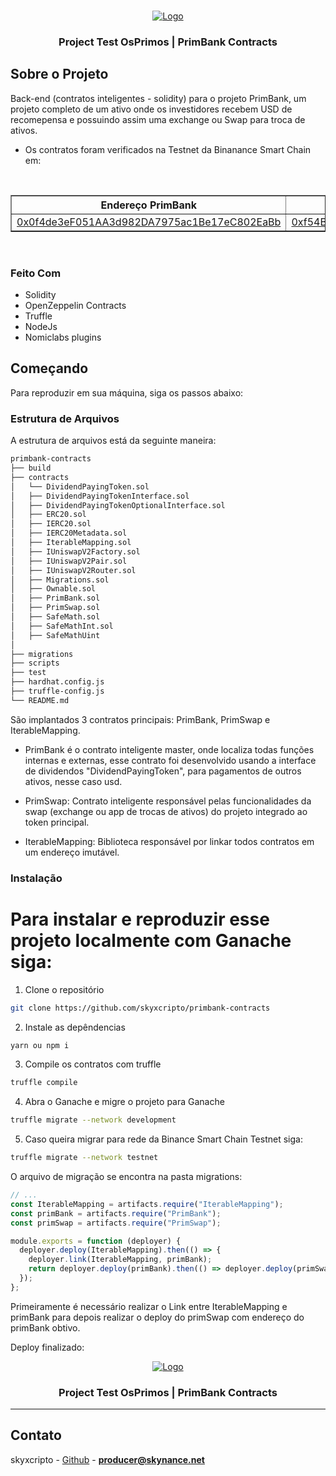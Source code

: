 

<!-- PROJECT LOGO -->
<br />
<p align="center">
  <a href="https://www.oprimorico.com.br/">
    <img src="https://github.com/skyxcripto/primbank-contracts/blob/main/public/favicon.png" alt="Logo">
  </a>

  <h3 align="center">Project Test OsPrimos | PrimBank Contracts </h3>
</p>

<!-- ABOUT THE PROJECT -->

## Sobre o Projeto

Back-end (contratos inteligentes - solidity) para o projeto PrimBank, um projeto completo de um ativo onde os investidores recebem USD de recomepensa e possuindo assim uma exchange ou Swap 
para troca de ativos. 

- Os contratos foram verificados na Testnet da Binanance Smart Chain em: 
<br/>

<p align="center">

<table border="1">
    <tr>
        <th>Endereço PrimBank </th>
        <th>Endereço PrimSwap</th>
    </tr>
    <tr>
      <td><a href="https://testnet.bscscan.com/address/0x0f4de3eF051AA3d982DA7975ac1Be17eC802EaBb#code"> 0x0f4de3eF051AA3d982DA7975ac1Be17eC802EaBb </a></td>
       <td><a href="https://testnet.bscscan.com/address/0xf54B5d207dBC3459B15275c8DC5D84b5acFAA607#code"> 0xf54B5d207dBC3459B15275c8DC5D84b5acFAA607 </a></td>
    </tr>
</table>
</p>
<br/>

### Feito Com

- Solidity
- OpenZeppelin Contracts
- Truffle 
- NodeJs
- Nomiclabs plugins


<!-- GETTING STARTED -->

## Começando

Para reproduzir em sua máquina, siga os passos abaixo:

### Estrutura de Arquivos

A estrutura de arquivos está da seguinte maneira:

```bash
primbank-contracts
├── build
├── contracts
│   └── DividendPayingToken.sol
│   ├── DividendPayingTokenInterface.sol
│   ├── DividendPayingTokenOptionalInterface.sol
│   ├── ERC20.sol
│   ├── IERC20.sol
│   ├── IERC20Metadata.sol
│   ├── IterableMapping.sol
│   ├── IUniswapV2Factory.sol
│   ├── IUniswapV2Pair.sol
│   ├── IUniswapV2Router.sol
│   ├── Migrations.sol
│   ├── Ownable.sol
│   ├── PrimBank.sol
│   ├── PrimSwap.sol
│   ├── SafeMath.sol
│   ├── SafeMathInt.sol
│   ├── SafeMathUint
│   
├── migrations
├── scripts
├── test
├── hardhat.config.js
├── truffle-config.js
└── README.md
```
São implantados 3 contratos principais: PrimBank, PrimSwap e IterableMapping. 

- PrimBank é o contrato inteligente master, onde localiza todas funções internas e externas, esse contrato foi desenvolvido usando a interface
de dividendos "DividendPayingToken", para pagamentos de outros ativos, nesse caso usd.

- PrimSwap: Contrato inteligente responsável pelas funcionalidades da swap (exchange ou app de trocas de ativos) do projeto integrado ao token principal.

- IterableMapping: Biblioteca responsável por linkar todos contratos em um endereço imutável.

### Instalação

# Para instalar e reproduzir esse projeto localmente com Ganache siga: 

1. Clone o repositório 

```sh
git clone https://github.com/skyxcripto/primbank-contracts
```

2. Instale as depêndencias
```sh
yarn ou npm i 
```

3. Compile os contratos com truffle
```sh
truffle compile 
```

4. Abra o Ganache e migre o projeto para Ganache
```sh
truffle migrate --network development 
```

5. Caso queira migrar para rede da Binance Smart Chain Testnet siga:
```sh
truffle migrate --network testnet 
```

O arquivo de migração se encontra na pasta migrations: 


```javascript
// ...
const IterableMapping = artifacts.require("IterableMapping");
const primBank = artifacts.require("PrimBank");
const primSwap = artifacts.require("PrimSwap");

module.exports = function (deployer) {
  deployer.deploy(IterableMapping).then(() => {
    deployer.link(IterableMapping, primBank);
    return deployer.deploy(primBank).then(() => deployer.deploy(primSwap, primBank.address));
  });
};
```

Primeiramente é necessário realizar o Link entre IterableMapping e primBank para depois realizar o deploy do primSwap com endereço do primBank obtivo. 

Deploy finalizado: 

<p align="center">
  <a href="https://www.oprimorico.com.br/">
    <img src="https://github.com/skyxcripto/primbank-contracts/blob/main/public/deploy.png"  alt="Logo">
  </a>

  <h3 align="center">Project Test OsPrimos | PrimBank Contracts </h3>
</p>

---


## Contato

skyxcripto - [Github](https://github.com/skyxcripto) - **producer@skynance.net**
